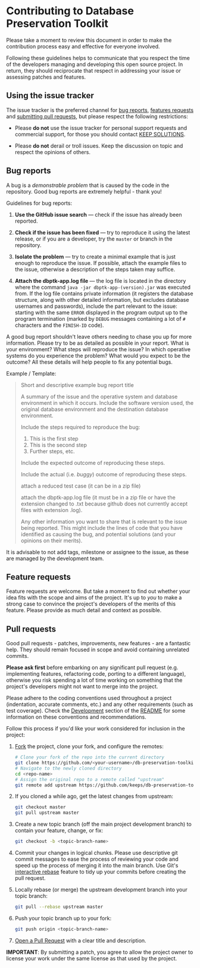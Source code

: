 # Contributing to Database Preservation Toolkit

Please take a moment to review this document in order to make the contribution
process easy and effective for everyone involved.

Following these guidelines helps to communicate that you respect the time of
the developers managing and developing this open source project. In return,
they should reciprocate that respect in addressing your issue or assessing
patches and features.


## Using the issue tracker

The issue tracker is the preferred channel for [bug reports](#bugs),
[features requests](#features) and [submitting pull
requests](#pull-requests), but please respect the following restrictions:

* Please **do not** use the issue tracker for personal support requests and
  commercial support, for those you should contact
  [KEEP SOLUTIONS](http://www.keep.pt/contactos/?lang=en).

* Please **do not** derail or troll issues. Keep the discussion on topic and
  respect the opinions of others.


<a name="bugs"></a>
## Bug reports

A bug is a _demonstrable problem_ that is caused by the code in the repository.
Good bug reports are extremely helpful - thank you!

Guidelines for bug reports:

1. **Use the GitHub issue search** &mdash; check if the issue has already been
   reported.

2. **Check if the issue has been fixed** &mdash; try to reproduce it using the
   latest release, or if you are a developer, try the `master` or branch in the
   repository.

3. **Isolate the problem** &mdash; try to create a minimal example that
   is just enough to reproduce the issue. If possible, attach the example
   files to the issue, otherwise a description of the steps taken may suffice.

4. **Attach the dbptk-app.log file** &mdash; the log file is located in the directory
   where the command `java -jar dbptk-app-(version).jar` was executed from.
   If the log file contains private information (it registers the database
   structure, along with other detailed information, but excludes database usernames
   and passwords), include the part relevant to the issue: starting with the same
   ```ERROR``` displayed in the program output up to the program termination (marked
   by ```DEBUG``` messages containing a lot of `#` characters and the `FINISH-ID` code).

A good bug report shouldn't leave others needing to chase you up for more
information. Please try to be as detailed as possible in your report. What is
your environment? What steps will reproduce the issue? In which operative systems do you
experience the problem? What would you expect to be the outcome? All these
details will help people to fix any potential bugs.

Example / Template:

> Short and descriptive example bug report title
>
> A summary of the issue and the operative system and database environment
> in which it occurs. Include the software version used, the original
> database environment and the destination database environment.
>
> Include the steps required to reproduce the bug:
>
> 1. This is the first step
> 2. This is the second step
> 3. Further steps, etc.
>
> Include the expected outcome of reproducing these steps.
>
> Include the actual (i.e. _buggy_) outcome of reproducing these steps.
>
> attach a reduced test case (it can be in a zip file)
>
> attach the dbptk-app.log file (it must be in a zip file or have the extension
> changed to .txt because github does not currently accept files with extension
> .log). 
>
> Any other information you want to share that is relevant to the issue being
> reported. This might include the lines of code that you have identified as
> causing the bug, and potential solutions (and your opinions on their
> merits).

It is advisable to not add tags, milestone or assignee to the issue, as these
are managed by the development team.

<a name="features"></a>
## Feature requests

Feature requests are welcome. But take a moment to find out whether your idea
fits with the scope and aims of the project. It's up to *you* to make a strong
case to convince the project's developers of the merits of this feature. Please
provide as much detail and context as possible.


<a name="pull-requests"></a>
## Pull requests

Good pull requests - patches, improvements, new features - are a fantastic
help. They should remain focused in scope and avoid containing unrelated
commits.

**Please ask first** before embarking on any significant pull request (e.g.
implementing features, refactoring code, porting to a different language),
otherwise you risk spending a lot of time working on something that the
project's developers might not want to merge into the project.

Please adhere to the coding conventions used throughout a project (indentation,
accurate comments, etc.) and any other requirements (such as test coverage).
Check the [Development](https://github.com/keeps/db-preservation-toolkit#development-)
section of the [README](https://github.com/keeps/db-preservation-toolkit) for some
information on these conventions and recommendations.

Follow this process if you'd like your work considered for inclusion in the
project:

1. [Fork](http://help.github.com/fork-a-repo/) the project, clone your fork,
   and configure the remotes:

   ```bash
   # Clone your fork of the repo into the current directory
   git clone https://github.com/<your-username>/db-preservation-toolkit.git
   # Navigate to the newly cloned directory
   cd <repo-name>
   # Assign the original repo to a remote called "upstream"
   git remote add upstream https://github.com/keeps/db-preservation-toolkit.git
   ```

2. If you cloned a while ago, get the latest changes from upstream:

   ```bash
   git checkout master
   git pull upstream master
   ```

3. Create a new topic branch (off the main project development branch) to
   contain your feature, change, or fix:

   ```bash
   git checkout -b <topic-branch-name>
   ```

4. Commit your changes in logical chunks. Please use descriptive git commit messages
   to ease the process of reviewing your code and speed up the process of merging it
   into the main branch. Use Git's
   [interactive rebase](https://help.github.com/articles/interactive-rebase)
   feature to tidy up your commits before creating the pull request.

5. Locally rebase (or merge) the upstream development branch into your topic branch:

   ```bash
   git pull --rebase upstream master
   ```

6. Push your topic branch up to your fork:

   ```bash
   git push origin <topic-branch-name>
   ```

7. [Open a Pull Request](https://help.github.com/articles/using-pull-requests/)
    with a clear title and description.

**IMPORTANT**: By submitting a patch, you agree to allow the project owner to
license your work under the same license as that used by the project.

